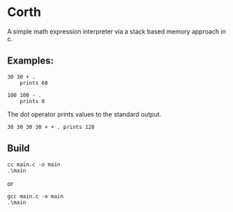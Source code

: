 # Corth 

A simple math expression interpreter via a stack based memory approach in c. 

## Examples: 
```console 
30 30 + . 
    prints 60 

100 100 - . 
    prints 0 
```

The dot operator prints values to the standard output.

```console
30 30 30 30 + + . prints 120 
```

## Build

```console
cc main.c -o main 
.\main 
```
or 
```console
gcc main.c -o main
.\main
```



